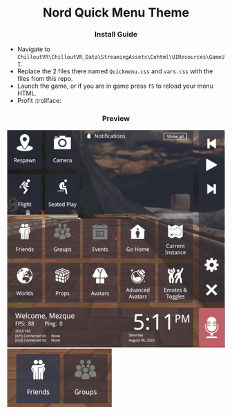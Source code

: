 <h1 align="center">Nord Quick Menu Theme</h1>

<h3 align="center">Install Guide</h3>

 * Navigate to `ChilloutVR\ChilloutVR_Data\StreamingAssets\Cohtml\UIResources\GameUI`.
 * Replace the 2 files there named `Quickmenu.css` and `vars.css` with the files from this repo.
 * Launch the game, or if you are in game press `f5` to reload your menu HTML.
 * Profit :trollface:

<h3 align="center">Preview</h3>
<img width="635" alt="qmp1" src="https://github.com/Mezque/CvrUiThemes/blob/main/PreviewImages/QuickMenu/NordTransparent/qmp1.png?raw=true">
<img width="242" alt="qmphover" src="https://github.com/Mezque/CvrUiThemes/blob/main/PreviewImages/QuickMenu/NordTransparent/qmphover.png?raw=true">
